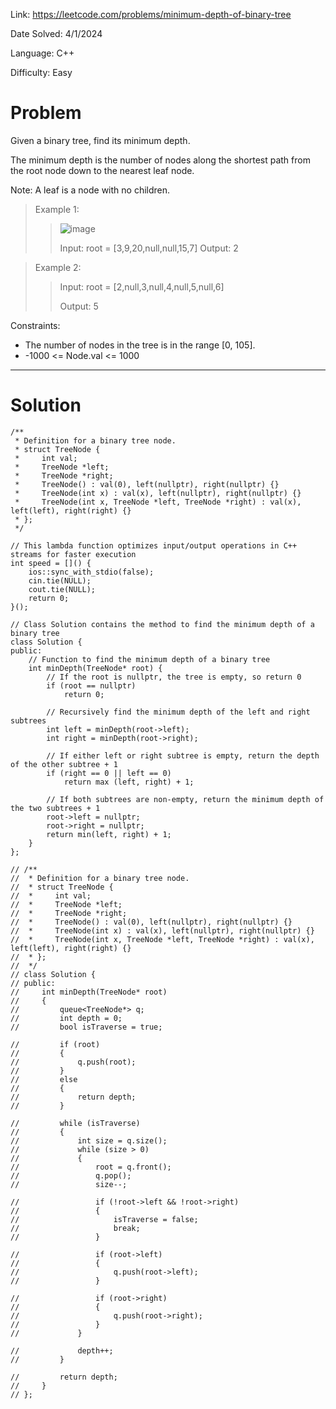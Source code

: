 Link: https://leetcode.com/problems/minimum-depth-of-binary-tree

Date Solved: 4/1/2024

Language: C++

Difficulty: Easy

# Problem

Given a binary tree, find its minimum depth.

The minimum depth is the number of nodes along the shortest path from the root node down to the nearest leaf node.

Note: A leaf is a node with no children.

>Example 1:
>
>>![image](https://github.com/BrianDang03/Leet-Code-Solved/assets/124744302/a8c855a8-8fe3-4150-ae91-c89a57a74667)
>>
>>Input: root = [3,9,20,null,null,15,7]
>>Output: 2

>Example 2:
>
>>
>>Input: root = [2,null,3,null,4,null,5,null,6]
>>
>>Output: 5
 
Constraints:

- The number of nodes in the tree is in the range [0, 105].
- -1000 <= Node.val <= 1000

---

# Solution

```
/**
 * Definition for a binary tree node.
 * struct TreeNode {
 *     int val;
 *     TreeNode *left;
 *     TreeNode *right;
 *     TreeNode() : val(0), left(nullptr), right(nullptr) {}
 *     TreeNode(int x) : val(x), left(nullptr), right(nullptr) {}
 *     TreeNode(int x, TreeNode *left, TreeNode *right) : val(x), left(left), right(right) {}
 * };
 */

// This lambda function optimizes input/output operations in C++ streams for faster execution
int speed = []() {
    ios::sync_with_stdio(false);
    cin.tie(NULL);
    cout.tie(NULL);
    return 0;
}();

// Class Solution contains the method to find the minimum depth of a binary tree
class Solution {
public:
    // Function to find the minimum depth of a binary tree
    int minDepth(TreeNode* root) {
        // If the root is nullptr, the tree is empty, so return 0
        if (root == nullptr)
            return 0;

        // Recursively find the minimum depth of the left and right subtrees
        int left = minDepth(root->left);
        int right = minDepth(root->right);

        // If either left or right subtree is empty, return the depth of the other subtree + 1
        if (right == 0 || left == 0)
            return max (left, right) + 1;
        
        // If both subtrees are non-empty, return the minimum depth of the two subtrees + 1
        root->left = nullptr;
        root->right = nullptr;
        return min(left, right) + 1;
    }
};

// /**
//  * Definition for a binary tree node.
//  * struct TreeNode {
//  *     int val;
//  *     TreeNode *left;
//  *     TreeNode *right;
//  *     TreeNode() : val(0), left(nullptr), right(nullptr) {}
//  *     TreeNode(int x) : val(x), left(nullptr), right(nullptr) {}
//  *     TreeNode(int x, TreeNode *left, TreeNode *right) : val(x), left(left), right(right) {}
//  * };
//  */
// class Solution {
// public:
//     int minDepth(TreeNode* root)
//     {
//         queue<TreeNode*> q;
//         int depth = 0;
//         bool isTraverse = true;

//         if (root)
//         {
//             q.push(root);
//         }
//         else
//         {
//             return depth;
//         }

//         while (isTraverse)
//         {
//             int size = q.size();
//             while (size > 0)
//             {
//                 root = q.front();
//                 q.pop();
//                 size--;

//                 if (!root->left && !root->right)
//                 {
//                     isTraverse = false;
//                     break;
//                 }

//                 if (root->left)
//                 {
//                     q.push(root->left);
//                 }

//                 if (root->right)
//                 {
//                     q.push(root->right);
//                 }
//             }

//             depth++;
//         }

//         return depth;
//     }
// };
```
